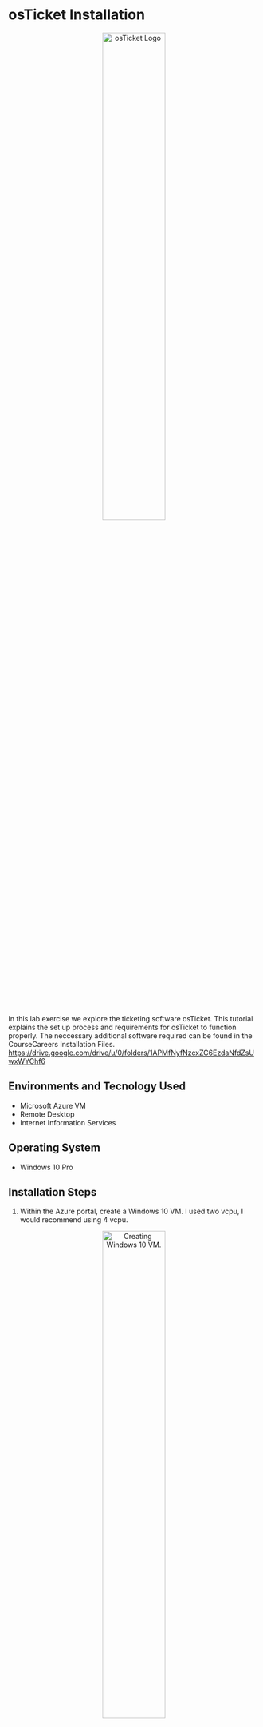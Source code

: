 <h1> osTicket Installation </h1>

<p align="center">
<img src="https://yunohost.org/user/images/osticket_logo.svg" height="50%" width="50%" alt="osTicket Logo"/>
</p>

In this lab exercise we explore the ticketing software osTicket. This tutorial explains the set up process and requirements for osTicket to function properly. The neccessary additional software required can be found in the CourseCareers Installation Files. https://drive.google.com/drive/u/0/folders/1APMfNyfNzcxZC6EzdaNfdZsUwxWYChf6
<h2> Environments and Tecnology Used </h2>

- Microsoft Azure VM
- Remote Desktop
- Internet Information Services

<h2> Operating System </h2>

- Windows 10 Pro

<h2> Installation Steps </h2>

1. Within the Azure portal, create a Windows 10 VM. I used two vcpu, I would recommend using 4 vcpu. 
<p align="center">
<img src="https://i.imgur.com/mC7wQzU.png" height="50%" width="50%" alt="Creating Windows 10 VM."/>
</p>
 
2. Enable Internet Information Services (IIS) with Common Gateway Interface.
<p align="center">
<img src="https://i.imgur.com/XkD2xpy.png" height="50%" width="50%" alt="Enabling IIS and CGI."/>
</p>

3. Download and install PHP Manager for IIS. 
<p align="center">
<img src="https://i.imgur.com/UV3dPJy.png" height="50%" width="50%" alt="Installing PHP manager."/>
</p>

4. Download and install Rewrite Module.
<p align="center">
<img src="https://i.imgur.com/O1zpiiE.png" height="50%" width="50%" alt="Installaing Rewrite module"/>
</p>

5. Create the directory C:\PHP.
<p align="center">
<img src="https://i.imgur.com/n1ZXuw1.png" height="50%" width="50%" alt="Creating PHP folder in C: drive"/>
</p>

6. Download and install PHP. Unzip the contents of the download into the C:\PHP folder created in the previous step.
<p align="center">
<img src="https://i.imgur.com/y5coN80.png" height="50%" width="50%" alt="Downloading and installing PHP."/>
</p>


7. Download and install VC resdistributable. 

8. Download and install MySQL. 

9. Open IIS as Admin. 

10. Register PHP within IIS  

11. Stop then Start the server within IIS. 

12. Download and install HeidiSQL. 


